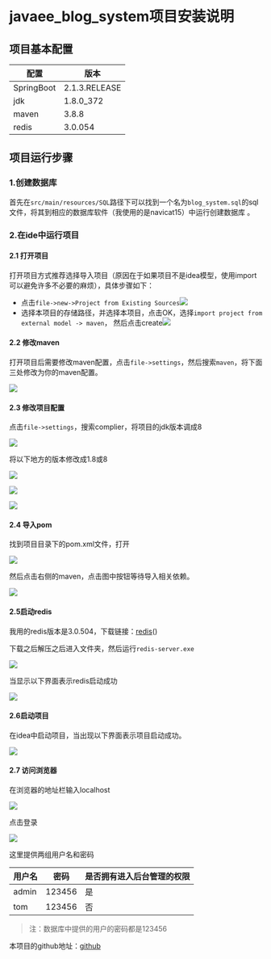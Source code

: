 # javaee_blog_system项目安装说明

## 项目基本配置

| 配置       | 版本          |
| ---------- | ------------- |
| SpringBoot | 2.1.3.RELEASE |
| jdk        | 1.8.0_372     |
| maven      | 3.8.8         |
| redis      | 3.0.054       |

## 项目运行步骤

### 1.创建数据库	

首先在`src/main/resources/SQL`路径下可以找到一个名为`blog_system.sql`的sql文件，将其到相应的数据库软件（我使用的是navicat15）中运行创建数据库 。

### 2.在ide中运行项目

#### 2.1 打开项目

打开项目方式推荐选择导入项目（原因在于如果项目不是idea模型，使用import可以避免许多不必要的麻烦），具体步骤如下：

- 点击`file->new->Project from Existing Sources`![](http://typora-imagehost.oss-cn-guangzhou.aliyuncs.com/img/image-20230604193928793.png)
- 选择本项目的存储路径，并选择本项目，点击OK，选择`import project from external model -> maven`， 然后点击create![](http://typora-imagehost.oss-cn-guangzhou.aliyuncs.com/img/image-20230604194117021.png)

#### 2.2 修改maven

打开项目后需要修改maven配置，点击`file->settings`，然后搜索`maven`，将下面三处修改为你的maven配置。

![](http://typora-imagehost.oss-cn-guangzhou.aliyuncs.com/img/image-20230604193343602.png)

#### 2.3 修改项目配置

点击`file->settings`，搜索complier，将项目的jdk版本调成8

![](http://typora-imagehost.oss-cn-guangzhou.aliyuncs.com/img/image-20230604194606434.png)

将以下地方的版本修改成1.8或8

![](http://typora-imagehost.oss-cn-guangzhou.aliyuncs.com/img/image-20230604194347725.png)

![](http://typora-imagehost.oss-cn-guangzhou.aliyuncs.com/img/image-20230604194415647.png)

![](http://typora-imagehost.oss-cn-guangzhou.aliyuncs.com/img/image-20230604194444288.png)

#### 2.4 导入pom

找到项目目录下的pom.xml文件，打开

![](http://typora-imagehost.oss-cn-guangzhou.aliyuncs.com/img/image-20230604194808941.png)

然后点击右侧的maven，点击图中按钮等待导入相关依赖。

![](http://typora-imagehost.oss-cn-guangzhou.aliyuncs.com/img/image-20230604194929068.png)

#### 2.5启动redis

我用的redis版本是3.0.504，下载链接：[redis](https://github.com/MicrosoftArchive/redis/releases "redis3.0.504下载链接")()

下载之后解压之后进入文件夹，然后运行`redis-server.exe`

![](http://typora-imagehost.oss-cn-guangzhou.aliyuncs.com/img/image-20230604195049789.png)

当显示以下界面表示redis启动成功

![](http://typora-imagehost.oss-cn-guangzhou.aliyuncs.com/img/image-20230604195710684.png)

#### 2.6启动项目

在idea中启动项目，当出现以下界面表示项目启动成功。

![](http://typora-imagehost.oss-cn-guangzhou.aliyuncs.com/img/image-20230604195748123.png)

#### 2.7 访问浏览器

在浏览器的地址栏输入localhost

![](http://typora-imagehost.oss-cn-guangzhou.aliyuncs.com/img/image-20230604195841891.png)

点击登录

![](http://typora-imagehost.oss-cn-guangzhou.aliyuncs.com/img/image-20230604195908505.png)

这里提供两组用户名和密码

| 用户名 | 密码   | 是否拥有进入后台管理的权限 |
| ------ | ------ | -------------------------- |
| admin  | 123456 | 是                         |
| tom    | 123456 | 否                         |

> 注：数据库中提供的用户的密码都是123456



本项目的github地址：[github](https://github.com/HJ2489/javaee_blog_system)
